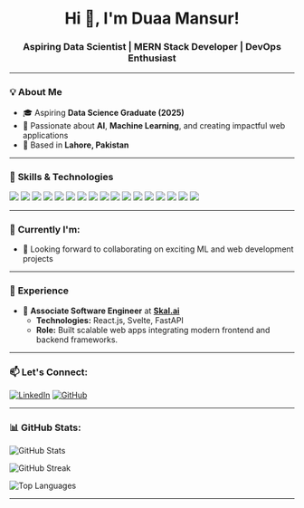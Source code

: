 <h1 align="center">Hi 👋, I'm Duaa Mansur!</h1>
<h3 align="center">Aspiring Data Scientist | MERN Stack Developer | DevOps Enthusiast</h3>

---

### 💡 **About Me**

- 🎓 Aspiring **Data Science Graduate (2025)**
- 🚀 Passionate about **AI**, **Machine Learning**, and creating impactful web applications
- 📍 Based in **Lahore, Pakistan**

---

### 🔧 **Skills & Technologies**

<p align="left">
  <img src="https://img.shields.io/badge/Python-FFD43B?style=for-the-badge&logo=python&logoColor=blue">
  <img src="https://img.shields.io/badge/JavaScript-%23323330.svg?style=for-the-badge&logo=javascript&logoColor=%23F7DF1E">
  <img src="https://img.shields.io/badge/React-%2320232a.svg?style=for-the-badge&logo=react&logoColor=%2361DAFB">
  <img src="https://img.shields.io/badge/Node.js-339933?style=for-the-badge&logo=node.js&logoColor=white">
  <img src="https://img.shields.io/badge/FastAPI-009688?style=for-the-badge&logo=fastapi&logoColor=white">
  <img src="https://img.shields.io/badge/React-%2361DAFB.svg?style=for-the-badge&logo=react&logoColor=black">
  <img src="https://img.shields.io/badge/PostgreSQL-316192?style=for-the-badge&logo=postgresql&logoColor=white">
  <img src="https://img.shields.io/badge/MySQL-4479A1?style=for-the-badge&logo=mysql&logoColor=white">
  <img src="https://img.shields.io/badge/MongoDB-4EA94B?style=for-the-badge&logo=mongodb&logoColor=white">
  <img src="https://img.shields.io/badge/Docker-2496ED?style=for-the-badge&logo=docker&logoColor=white">
  <img src="https://img.shields.io/badge/AWS-FF9900?style=for-the-badge&logo=amazonaws&logoColor=white">
  <img src="https://img.shields.io/badge/Tailwind_CSS-38B2AC?style=for-the-badge&logo=tailwind-css&logoColor=white">
  <img src="https://img.shields.io/badge/TensorFlow-FF6F00?style=for-the-badge&logo=tensorflow&logoColor=white">
  <img src="https://img.shields.io/badge/PyTorch-EE4C2C?style=for-the-badge&logo=pytorch&logoColor=white">
  <img src="https://img.shields.io/badge/scikit_learn-F7931E?style=for-the-badge&logo=scikit-learn&logoColor=white">
  <img src="https://img.shields.io/badge/Git-%23F05032.svg?style=for-the-badge&logo=git&logoColor=white">
  <img src="https://img.shields.io/badge/GitHub-181717?style=for-the-badge&logo=github&logoColor=white">
</p>

---

### 🌱 **Currently I'm:**

- 🤝 Looking forward to collaborating on exciting ML and web development projects

---

### 💼 **Experience**

- 🚀 **Associate Software Engineer** at **[Skal.ai](https://skal.ai/)**
  - **Technologies:** React.js, Svelte, FastAPI
  - **Role:** Built scalable web apps integrating modern frontend and backend frameworks.

---

### 📫 **Let's Connect:**

[![LinkedIn](https://img.shields.io/badge/LinkedIn-duaaMansur-blue?style=for-the-badge&logo=linkedin)](https://www.linkedin.com/in/duaa-mansur-bb4a1a201/)
[![GitHub](https://img.shields.io/badge/GitHub-duaaMansur-black?style=for-the-badge&logo=github)](https://github.com/duaaMansur)

---

### 📊 **GitHub Stats:**

![GitHub Stats](https://github-readme-stats-sigma-five.vercel.app/api?username=duaaMansur&show_icons=true&theme=radical&cache_seconds=1800)

![GitHub Streak](https://github-readme-streak-stats.herokuapp.com/?user=duaaMansur&theme=radical)

![Top Languages](https://github-readme-stats.vercel.app/api/top-langs?username=duaaMansur&theme=radical&layout=compact)

---
